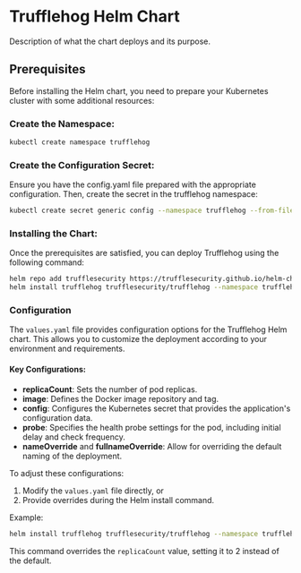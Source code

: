# Trufflehog Helm Chart

Description of what the chart deploys and its purpose.

## Prerequisites

Before installing the Helm chart, you need to prepare your Kubernetes cluster with some additional resources:

### Create the Namespace:

```bash
kubectl create namespace trufflehog
```

### Create the Configuration Secret:

Ensure you have the config.yaml file prepared with the appropriate configuration. Then, create the secret in the trufflehog namespace:
```bash
kubectl create secret generic config --namespace trufflehog --from-file=config.yaml=config.yaml
```

### Installing the Chart:

Once the prerequisites are satisfied, you can deploy Trufflehog using the following command:
```bash
helm repo add trufflesecurity https://trufflesecurity.github.io/helm-charts
helm install trufflehog trufflesecurity/trufflehog --namespace trufflehog
```

### Configuration

The `values.yaml` file provides configuration options for the Trufflehog Helm chart. This allows you to customize the deployment according to your environment and requirements.

#### Key Configurations:

- **replicaCount**: Sets the number of pod replicas.
- **image**: Defines the Docker image repository and tag.
- **config**: Configures the Kubernetes secret that provides the application's configuration data.
- **probe**: Specifies the health probe settings for the pod, including initial delay and check frequency.
- **nameOverride** and **fullnameOverride**: Allow for overriding the default naming of the deployment.

To adjust these configurations:

1. Modify the `values.yaml` file directly, or
2. Provide overrides during the Helm install command.

Example:
```bash
helm install trufflehog trufflesecurity/trufflehog --namespace trufflehog --set replicaCount=2
```

This command overrides the `replicaCount` value, setting it to 2 instead of the default.
